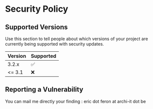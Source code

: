 # Security Policy

## Supported Versions

Use this section to tell people about which versions of your project are
currently being supported with security updates.

| Version | Supported          |
| ------- | ------------------ |
| 3.2.x   | :white_check_mark: |
| <= 3.1  | :x:                |

## Reporting a Vulnerability

You can mail me directly your finding : eric dot feron at archi-it dot be
